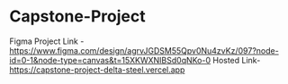 # Capstone-Project

Figma Project Link - https://www.figma.com/design/agrvJGDSM55Qpv0Nu4zvKz/097?node-id=0-1&node-type=canvas&t=15XKWXNIBSd0qNKo-0
Hosted Link- https://capstone-project-delta-steel.vercel.app